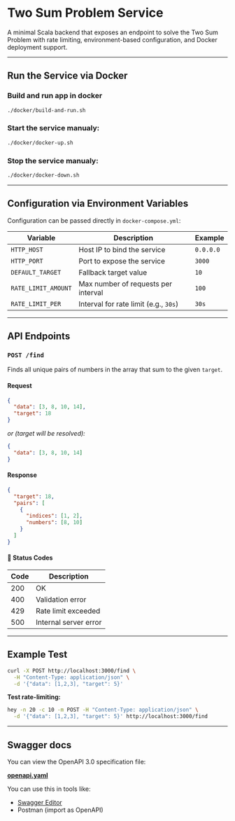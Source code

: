 # Two Sum Problem Service

A minimal Scala backend that exposes an endpoint to solve the Two Sum Problem with rate limiting, environment-based configuration, and Docker deployment support.

---

## Run the Service via Docker

### Build and run app in docker
```bash
./docker/build-and-run.sh
```
### Start the service manualy:
```bash
./docker/docker-up.sh
```

### Stop the service manualy:
```bash
./docker/docker-down.sh
```

---

## Configuration via Environment Variables

Configuration can be passed directly in `docker-compose.yml`:

| Variable            | Description                              | Example     |
|---------------------|------------------------------------------|-------------|
| `HTTP_HOST`         | Host IP to bind the service              | `0.0.0.0`   |
| `HTTP_PORT`         | Port to expose the service               | `3000`      |
| `DEFAULT_TARGET`    | Fallback target value                    | `10`        |
| `RATE_LIMIT_AMOUNT` | Max number of requests per interval      | `100`       |
| `RATE_LIMIT_PER`    | Interval for rate limit (e.g., `30s`)    | `30s`       |

---

## API Endpoints

### `POST /find`

Finds all unique pairs of numbers in the array that sum to the given `target`.

#### Request
```json
{
  "data": [3, 8, 10, 14],
  "target": 18
}
```
*or (target will be resolved):*
```json
{
  "data": [3, 8, 10, 14]
}
```

#### Response
```json
{
  "target": 18,
  "pairs": [
    {
      "indices": [1, 2],
      "numbers": [8, 10]
    }
  ]
}
```

#### 🔸 Status Codes
| Code | Description                        |
|------|------------------------------------|
| 200  | OK                                 |
| 400  | Validation error                   |
| 429  | Rate limit exceeded                |
| 500  | Internal server error              |

---

## Example Test

```bash
curl -X POST http://localhost:3000/find \
  -H "Content-Type: application/json" \
  -d '{"data": [1,2,3], "target": 5}'
```

**Test rate-limiting:**
```bash
hey -n 20 -c 10 -m POST -H "Content-Type: application/json" \
  -d '{"data": [1,2,3], "target": 5}' http://localhost:3000/find
```

---
## Swagger docs

You can view the OpenAPI 3.0 specification file:

**[openapi.yaml](swagger/openapi.yaml)**

You can use this in tools like:
- [Swagger Editor](https://editor.swagger.io/)
- Postman (import as OpenAPI)